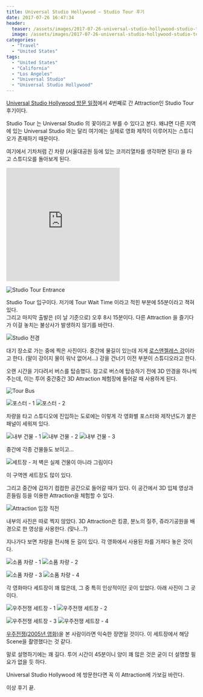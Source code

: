 ```yaml
---
title: Universal Studio Hollywood – Studio Tour 후기
date: 2017-07-26 16:47:34
header:
  teaser: /assets/images/2017-07-26-universal-studio-hollywood-studio-tour/IMG_0750.jpg
  image: /assets/images/2017-07-26-universal-studio-hollywood-studio-tour/IMG_0750.jpg
categories:
  - "Travel"
  - "United States"
tags:
  - "United States"
  - "California"
  - "Los Angeles"
  - "Universal Studio"
  - "Universal Studio Hollywood"
---
```


[Universal Studio Hollywood 방문 일정](/united-states-2017-5th-week)에서 4번째로 간 Attraction인 Studio Tour 후기이다.

<!-- more -->

Studio Tour 는 Universal Studio 의 꽃이라고 부를 수 있다고 본다. 왜냐면 다른 지역에 있는 Universal Studio 와는 달리 여기에는 실제로 영화 제작이 이루어지는 스튜디오가 존재하기 때문이다.

여기에서 기차처럼 긴 차량 (서울대공원 등에 있는 코끼리열차를 생각하면 된다) 을 타고 스튜디오를 돌아보게 된다.

<iframe src="https://www.google.com/maps/embed?pb=!1m14!1m8!1m3!1d52836.74946129216!2d-118.35264300000001!3d34.138747!3m2!1i1024!2i768!4f13.1!3m3!1m2!1s0x0%3A0xe5ac8d14954bc930!2z7Iqk7Yqc65SU7Jik7Yis7Ja0!5e0!3m2!1sko!2sus!4v1583481147794!5m2!1sko!2sus" height="300" frameborder="0" style="border:0;" allowfullscreen=""></iframe>

![Studio Tour Entrance](/assets/images/2017-07-26-universal-studio-hollywood-studio-tour/IMG_0750.jpg)

Studio Tour 입구이다. 저기에 Tour Wait Time 이라고 적힌 부분에 55분이라고 젹혀 있다.  
그리고 마지막 출발은 (이 날 기준으로) 오후 8시 15분이다. 다른 Attraction 을 즐기다가 이걸 놓치는 불상사가 발생하지 않기를 바란다.

![Studio 전경](/assets/images/2017-07-26-universal-studio-hollywood-studio-tour/IMG_0751.jpg)

대기 장소로 가는 중에 찍은 사진이다. 중간에 물길이 있는데 저게 [로스앤젤레스 강](https://ko.wikipedia.org/wiki/%EB%A1%9C%EC%8A%A4%EC%95%A4%EC%A0%A4%EB%A0%88%EC%8A%A4_%EA%B0%95)이라고 한다. (말이 강이지 물이 워낙 없어서…) 강을 건너기 이전 부분이 스튜디오라고 한다.

오랜 시간을 기다려서 버스를 탑승했다. 참고로 버스에 탑승하기 전에 3D 안경을 하나씩 주는데, 이는 투어 중간중간 3D Attraction 체험장에 들어갈 때 사용하게 된다.

![Tour Bus](/assets/images/2017-07-26-universal-studio-hollywood-studio-tour/IMG_0757.jpg)

![포스터 - 1](/assets/images/2017-07-26-universal-studio-hollywood-studio-tour/IMG_0764.jpg)
![포스터 - 2](/assets/images/2017-07-26-universal-studio-hollywood-studio-tour/IMG_0765.jpg)

차량을 타고 스튜디오에 진입하는 도로에는 이렇게 각 영화별 포스터와 제작년도가 붙은 패널이 세워져 있다.

![내부 건물 - 1](/assets/images/2017-07-26-universal-studio-hollywood-studio-tour/IMG_0767.jpg)
![내부 건물 - 2](/assets/images/2017-07-26-universal-studio-hollywood-studio-tour/IMG_0770.jpg)
![내부 건물 - 3](/assets/images/2017-07-26-universal-studio-hollywood-studio-tour/IMG_0771.jpg)

중간에 각종 건물들도 보이고...

![세트장 - 저 벽은 실제 건물이 아니라 그림이다](/assets/images/2017-07-26-universal-studio-hollywood-studio-tour/IMG_0779.jpg)

이 구역엔 세트장도 많이 있다.

그리고 중간에 갑자기 컴컴한 공간으로 들어갈 때가 있다. 이 공간에서 3D 입체 영상과 흔들림 등을 이용한 Attraction을 체험할 수 있다.

![Attraction 입장 직전](/assets/images/2017-07-26-universal-studio-hollywood-studio-tour/IMG_0795.jpg)

내부의 사진은 따로 찍지 않았다. 3D Attraction은 킹콩, 분노의 질주, 쥬라기공원을 배경으로 한 영상을 사용한다. (맞나…?)

지나가다 보면 차량을 전시해 둔 길이 있다. 각 영화에서 사용된 차를 가져다 놓은 것이다.

![소품 차량 - 1](/assets/images/2017-07-26-universal-studio-hollywood-studio-tour/IMG_0796.jpg)
![소품 차량 - 2](/assets/images/2017-07-26-universal-studio-hollywood-studio-tour/IMG_0804.jpg)

![소품 차량 - 3](/assets/images/2017-07-26-universal-studio-hollywood-studio-tour/IMG_0807.jpg)
![소품 차량 - 4](/assets/images/2017-07-26-universal-studio-hollywood-studio-tour/IMG_0808.jpg)

각 영화마다 세트장이 꽤 많은데, 그 중 특히 인상적이던 곳이 있었다. 아래 사진이 그 곳이다.

![우주전쟁 세트장 - 1](/assets/images/2017-07-26-universal-studio-hollywood-studio-tour/IMG_0856.jpg)
![우주전쟁 세트장 - 2](/assets/images/2017-07-26-universal-studio-hollywood-studio-tour/IMG_0855.jpg)

![우주전쟁 세트장 - 3](/assets/images/2017-07-26-universal-studio-hollywood-studio-tour/IMG_0849.jpg)
![우주전쟁 세트장 - 4](/assets/images/2017-07-26-universal-studio-hollywood-studio-tour/IMG_0851.jpg)

[우주전쟁(2005년 영화)](https://ko.wikipedia.org/wiki/%EC%9A%B0%EC%A3%BC_%EC%A0%84%EC%9F%81_(2005%EB%85%84_%EC%98%81%ED%99%94))을 본 사람이라면 익숙한 장면일 것이다. 이 세트장에서 해당 Scene을 촬영했다는 것 같다.

말로 설명하기에는 꽤 길다. 투어 시간이 45분이니 양이 꽤 많은 것은 굳이 더 설명할 필요가 없을 듯 하다.

Universal Studio Hollywood 에 방문한다면 꼭 이 Attraction에 가보길 바란다.

이상 후기 끝.
